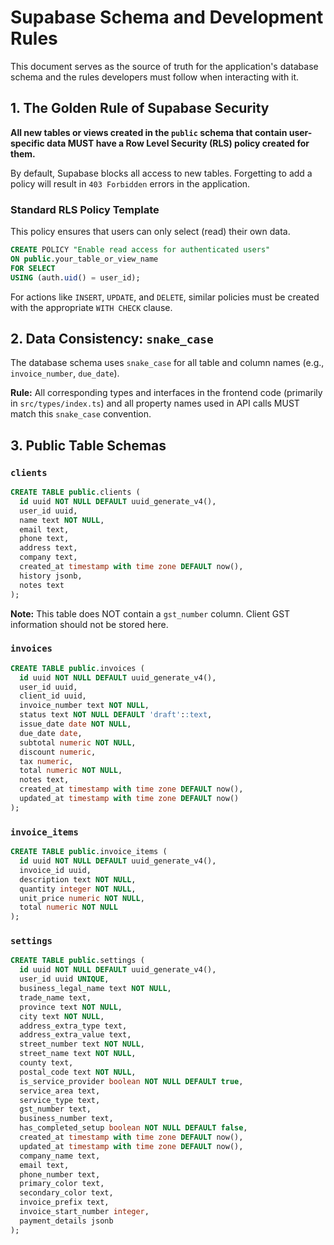 # Supabase Schema and Development Rules

This document serves as the source of truth for the application's database schema and the rules developers must follow when interacting with it.

## 1. The Golden Rule of Supabase Security

**All new tables or views created in the `public` schema that contain user-specific data MUST have a Row Level Security (RLS) policy created for them.**

By default, Supabase blocks all access to new tables. Forgetting to add a policy will result in `403 Forbidden` errors in the application.

### Standard RLS Policy Template

This policy ensures that users can only select (read) their own data.

```sql
CREATE POLICY "Enable read access for authenticated users"
ON public.your_table_or_view_name
FOR SELECT
USING (auth.uid() = user_id);
```

For actions like `INSERT`, `UPDATE`, and `DELETE`, similar policies must be created with the appropriate `WITH CHECK` clause.

## 2. Data Consistency: `snake_case`

The database schema uses `snake_case` for all table and column names (e.g., `invoice_number`, `due_date`).

**Rule:** All corresponding types and interfaces in the frontend code (primarily in `src/types/index.ts`) and all property names used in API calls MUST match this `snake_case` convention.

## 3. Public Table Schemas

### `clients`
```sql
CREATE TABLE public.clients (
  id uuid NOT NULL DEFAULT uuid_generate_v4(),
  user_id uuid,
  name text NOT NULL,
  email text,
  phone text,
  address text,
  company text,
  created_at timestamp with time zone DEFAULT now(),
  history jsonb,
  notes text
);
```
**Note:** This table does NOT contain a `gst_number` column. Client GST information should not be stored here.

### `invoices`
```sql
CREATE TABLE public.invoices (
  id uuid NOT NULL DEFAULT uuid_generate_v4(),
  user_id uuid,
  client_id uuid,
  invoice_number text NOT NULL,
  status text NOT NULL DEFAULT 'draft'::text,
  issue_date date NOT NULL,
  due_date date,
  subtotal numeric NOT NULL,
  discount numeric,
  tax numeric,
  total numeric NOT NULL,
  notes text,
  created_at timestamp with time zone DEFAULT now(),
  updated_at timestamp with time zone DEFAULT now()
);
```

### `invoice_items`
```sql
CREATE TABLE public.invoice_items (
  id uuid NOT NULL DEFAULT uuid_generate_v4(),
  invoice_id uuid,
  description text NOT NULL,
  quantity integer NOT NULL,
  unit_price numeric NOT NULL,
  total numeric NOT NULL
);
```

### `settings`
```sql
CREATE TABLE public.settings (
  id uuid NOT NULL DEFAULT uuid_generate_v4(),
  user_id uuid UNIQUE,
  business_legal_name text NOT NULL,
  trade_name text,
  province text NOT NULL,
  city text NOT NULL,
  address_extra_type text,
  address_extra_value text,
  street_number text NOT NULL,
  street_name text NOT NULL,
  county text,
  postal_code text NOT NULL,
  is_service_provider boolean NOT NULL DEFAULT true,
  service_area text,
  service_type text,
  gst_number text,
  business_number text,
  has_completed_setup boolean NOT NULL DEFAULT false,
  created_at timestamp with time zone DEFAULT now(),
  updated_at timestamp with time zone DEFAULT now(),
  company_name text,
  email text,
  phone_number text,
  primary_color text,
  secondary_color text,
  invoice_prefix text,
  invoice_start_number integer,
  payment_details jsonb
);
